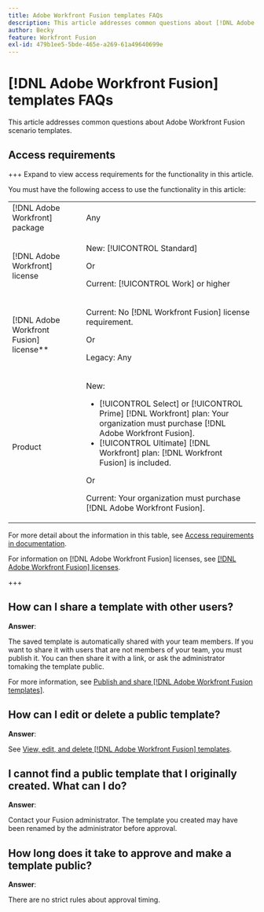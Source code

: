 ```yaml
---
title: Adobe Workfront Fusion templates FAQs
description: This article addresses common questions about [!DNL Adobe Workfront Fusion scenario] templates.
author: Becky
feature: Workfront Fusion
exl-id: 479b1ee5-5bde-465e-a269-61a49640699e
---
```

# [!DNL Adobe Workfront Fusion] templates FAQs

This article addresses common questions about Adobe Workfront Fusion scenario templates.

## Access requirements

+++ Expand to view access requirements for the functionality in this article.

You must have the following access to use the functionality in this article:

<table style="table-layout:auto">
 <col> 
 <col> 
 <tbody> 
  <tr> 
   <td role="rowheader">[!DNL Adobe Workfront] package</td> 
   <td> <p>Any</p> </td> 
  </tr> 
  <tr data-mc-conditions=""> 
   <td role="rowheader">[!DNL Adobe Workfront] license</td> 
   <td> <p>New: [!UICONTROL Standard]</p><p>Or</p><p>Current: [!UICONTROL Work] or higher</p> </td> 
  </tr> 
  <tr> 
   <td role="rowheader">[!DNL Adobe Workfront Fusion] license**</td> 
   <td>
   <p>Current: No [!DNL Workfront Fusion] license requirement.</p>
   <p>Or</p>
   <p>Legacy: Any </p>
   </td> 
  </tr> 
  <tr> 
   <td role="rowheader">Product</td> 
   <td>
   <p>New:</p> <ul><li>[!UICONTROL Select] or [!UICONTROL Prime] [!DNL Workfront] plan: Your organization must purchase [!DNL Adobe Workfront Fusion].</li><li>[!UICONTROL Ultimate] [!DNL Workfront] plan: [!DNL Workfront Fusion] is included.</li></ul>
   <p>Or</p>
   <p>Current: Your organization must purchase [!DNL Adobe Workfront Fusion].</p>
   </td> 
  </tr>
 </tbody> 
</table>

For more detail about the information in this table, see [Access requirements in documentation](/help/workfront-fusion/references/licenses-and-roles/access-level-requirements-in-documentation.md).

For information on [!DNL Adobe Workfront Fusion] licenses, see [[!DNL Adobe Workfront Fusion] licenses](/help/workfront-fusion/set-up-and-manage-workfront-fusion/licensing-operations-overview/license-automation-vs-integration.md).

+++

## How can I share a template with other users?

**Answer**:

The saved template is automatically shared with your team members. If you want to share it with users that are not members of your team, you must publish it. You can then share it with a link, or ask the administrator tomaking the template public.

For more information, see [Publish and share [!DNL Adobe Workfront Fusion templates]](/help/workfront-fusion/create-and-manage-templates/publish-and-share-fusion-templates.md).

## How can I edit or delete a public template?

**Answer**:

See [View, edit, and delete [!DNL Adobe Workfront Fusion] templates](/help/workfront-fusion/create-and-manage-templates/view-edit-and-delete-fusion-templates.md).

## I cannot find a public template that I originally created. What can I do?

**Answer**:

Contact your Fusion administrator. The template you created may have been renamed by the administrator before approval.

## How long does it take to approve and make a template public?

**Answer**:

There are no strict rules about approval timing.
